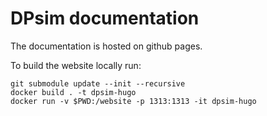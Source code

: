 # DPsim documentation

The documentation is hosted on github pages.

To build the website locally run:

    git submodule update --init --recursive
    docker build . -t dpsim-hugo
    docker run -v $PWD:/website -p 1313:1313 -it dpsim-hugo


